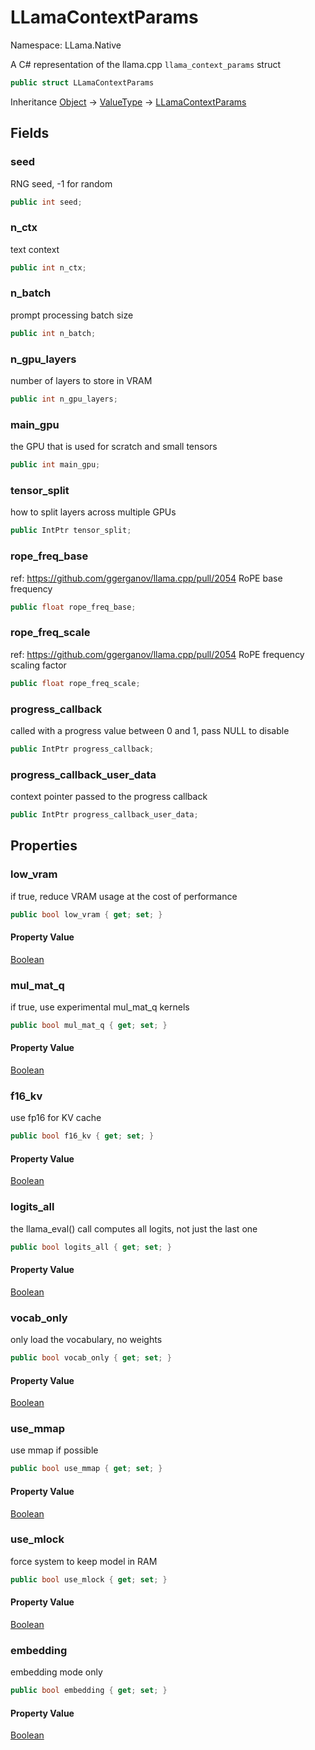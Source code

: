 # LLamaContextParams

Namespace: LLama.Native

A C# representation of the llama.cpp `llama_context_params` struct

```csharp
public struct LLamaContextParams
```

Inheritance [Object](https://docs.microsoft.com/en-us/dotnet/api/system.object) → [ValueType](https://docs.microsoft.com/en-us/dotnet/api/system.valuetype) → [LLamaContextParams](./llama.native.llamacontextparams.md)

## Fields

### **seed**

RNG seed, -1 for random

```csharp
public int seed;
```

### **n_ctx**

text context

```csharp
public int n_ctx;
```

### **n_batch**

prompt processing batch size

```csharp
public int n_batch;
```

### **n_gpu_layers**

number of layers to store in VRAM

```csharp
public int n_gpu_layers;
```

### **main_gpu**

the GPU that is used for scratch and small tensors

```csharp
public int main_gpu;
```

### **tensor_split**

how to split layers across multiple GPUs

```csharp
public IntPtr tensor_split;
```

### **rope_freq_base**

ref: https://github.com/ggerganov/llama.cpp/pull/2054
 RoPE base frequency

```csharp
public float rope_freq_base;
```

### **rope_freq_scale**

ref: https://github.com/ggerganov/llama.cpp/pull/2054
 RoPE frequency scaling factor

```csharp
public float rope_freq_scale;
```

### **progress_callback**

called with a progress value between 0 and 1, pass NULL to disable

```csharp
public IntPtr progress_callback;
```

### **progress_callback_user_data**

context pointer passed to the progress callback

```csharp
public IntPtr progress_callback_user_data;
```

## Properties

### **low_vram**

if true, reduce VRAM usage at the cost of performance

```csharp
public bool low_vram { get; set; }
```

#### Property Value

[Boolean](https://docs.microsoft.com/en-us/dotnet/api/system.boolean)<br>

### **mul_mat_q**

if true, use experimental mul_mat_q kernels

```csharp
public bool mul_mat_q { get; set; }
```

#### Property Value

[Boolean](https://docs.microsoft.com/en-us/dotnet/api/system.boolean)<br>

### **f16_kv**

use fp16 for KV cache

```csharp
public bool f16_kv { get; set; }
```

#### Property Value

[Boolean](https://docs.microsoft.com/en-us/dotnet/api/system.boolean)<br>

### **logits_all**

the llama_eval() call computes all logits, not just the last one

```csharp
public bool logits_all { get; set; }
```

#### Property Value

[Boolean](https://docs.microsoft.com/en-us/dotnet/api/system.boolean)<br>

### **vocab_only**

only load the vocabulary, no weights

```csharp
public bool vocab_only { get; set; }
```

#### Property Value

[Boolean](https://docs.microsoft.com/en-us/dotnet/api/system.boolean)<br>

### **use_mmap**

use mmap if possible

```csharp
public bool use_mmap { get; set; }
```

#### Property Value

[Boolean](https://docs.microsoft.com/en-us/dotnet/api/system.boolean)<br>

### **use_mlock**

force system to keep model in RAM

```csharp
public bool use_mlock { get; set; }
```

#### Property Value

[Boolean](https://docs.microsoft.com/en-us/dotnet/api/system.boolean)<br>

### **embedding**

embedding mode only

```csharp
public bool embedding { get; set; }
```

#### Property Value

[Boolean](https://docs.microsoft.com/en-us/dotnet/api/system.boolean)<br>
